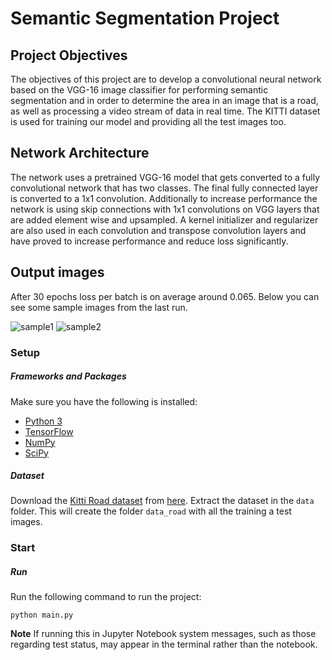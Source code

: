 # Semantic Segmentation Project

## Project Objectives
The objectives of this project are to develop a convolutional neural network based on the VGG-16 image classifier for performing semantic segmentation and in order to determine the area in an image that is a road, as well as processing a video stream of data in real time. The KITTI dataset is used for training our model and providing all the test images too.

## Network Architecture
The network uses a pretrained VGG-16 model that gets converted to a fully convolutional network that has two classes. The final fully connected layer is converted to a 1x1 convolution. Additionally to increase performance the network is using skip connections with 1x1 convolutions on VGG layers that are added element wise and upsampled. A kernel initializer and regularizer are also used in each convolution and transpose convolution layers and have proved to increase performance and reduce loss significantly. 

## Output images

After 30 epochs loss per batch is on average around 0.065. Below you can see some sample images from the last run.

![sample1](./runs/1504363222.6781206/um_000006.png)
![sample2](./runs/1504363222.6781206/um_000013.png)

### Setup
##### Frameworks and Packages
Make sure you have the following is installed:
 - [Python 3](https://www.python.org/)
 - [TensorFlow](https://www.tensorflow.org/)
 - [NumPy](http://www.numpy.org/)
 - [SciPy](https://www.scipy.org/)

##### Dataset
Download the [Kitti Road dataset](http://www.cvlibs.net/datasets/kitti/eval_road.php) from [here](http://www.cvlibs.net/download.php?file=data_road.zip).  Extract the dataset in the `data` folder.  This will create the folder `data_road` with all the training a test images.

### Start
##### Run
Run the following command to run the project:
```
python main.py
```
**Note** If running this in Jupyter Notebook system messages, such as those regarding test status, may appear in the terminal rather than the notebook.
